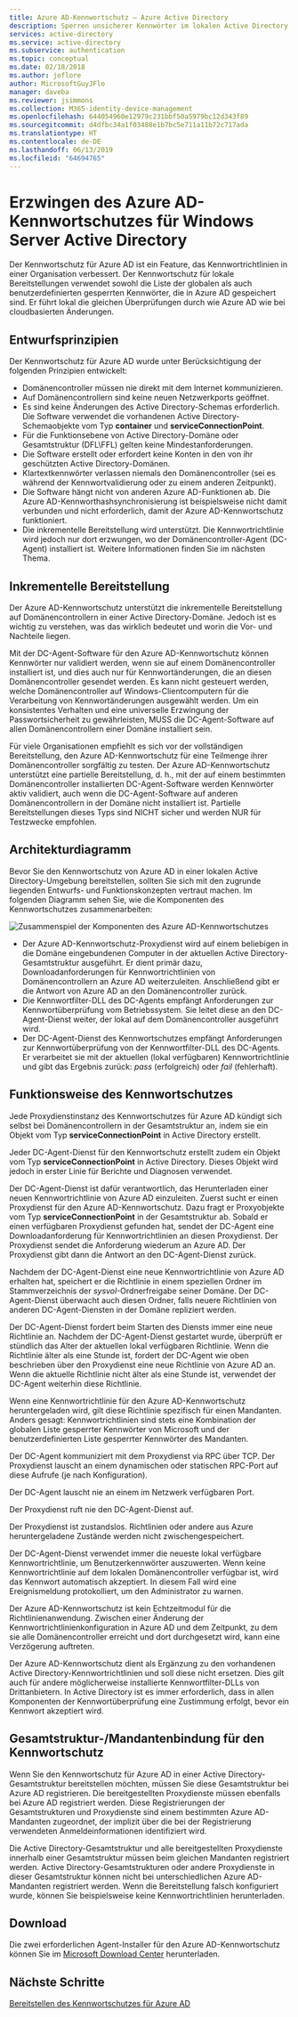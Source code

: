 ```yaml
---
title: Azure AD-Kennwortschutz – Azure Active Directory
description: Sperren unsicherer Kennwörter im lokalen Active Directory mit dem Kennwortschutz für Azure AD
services: active-directory
ms.service: active-directory
ms.subservice: authentication
ms.topic: conceptual
ms.date: 02/18/2018
ms.author: joflore
author: MicrosoftGuyJFlo
manager: daveba
ms.reviewer: jsimmons
ms.collection: M365-identity-device-management
ms.openlocfilehash: 644054960e12979c231bbf50a5979bc12d343f89
ms.sourcegitcommit: d4dfbc34a1f03488e1b7bc5e711a11b72c717ada
ms.translationtype: HT
ms.contentlocale: de-DE
ms.lasthandoff: 06/13/2019
ms.locfileid: "64694765"
---
```

# <a name="enforce-azure-ad-password-protection-for-windows-server-active-directory"></a>Erzwingen des Azure AD-Kennwortschutzes für Windows Server Active Directory

Der Kennwortschutz für Azure AD ist ein Feature, das Kennwortrichtlinien in einer Organisation verbessert. Der Kennwortschutz für lokale Bereitstellungen verwendet sowohl die Liste der globalen als auch benutzerdefinierten gesperrten Kennwörter, die in Azure AD gespeichert sind. Er führt lokal die gleichen Überprüfungen durch wie Azure AD wie bei cloudbasierten Änderungen.

## <a name="design-principles"></a>Entwurfsprinzipien

Der Kennwortschutz für Azure AD wurde unter Berücksichtigung der folgenden Prinzipien entwickelt:

* Domänencontroller müssen nie direkt mit dem Internet kommunizieren.
* Auf Domänencontrollern sind keine neuen Netzwerkports geöffnet.
* Es sind keine Änderungen des Active Directory-Schemas erforderlich. Die Software verwendet die vorhandenen Active Directory-Schemaobjekte vom Typ **container** und **serviceConnectionPoint**.
* Für die Funktionsebene von Active Directory-Domäne oder Gesamtstruktur (DFL\FFL) gelten keine Mindestanforderungen.
* Die Software erstellt oder erfordert keine Konten in den von ihr geschützten Active Directory-Domänen.
* Klartextkennwörter verlassen niemals den Domänencontroller (sei es während der Kennwortvalidierung oder zu einem anderen Zeitpunkt).
* Die Software hängt nicht von anderen Azure AD-Funktionen ab. Die Azure AD-Kennworthashsynchronisierung ist beispielsweise nicht damit verbunden und nicht erforderlich, damit der Azure AD-Kennwortschutz funktioniert.
* Die inkrementelle Bereitstellung wird unterstützt. Die Kennwortrichtlinie wird jedoch nur dort erzwungen, wo der Domänencontroller-Agent (DC-Agent) installiert ist. Weitere Informationen finden Sie im nächsten Thema.

## <a name="incremental-deployment"></a>Inkrementelle Bereitstellung

Der Azure AD-Kennwortschutz unterstützt die inkrementelle Bereitstellung auf Domänencontrollern in einer Active Directory-Domäne. Jedoch ist es wichtig zu verstehen, was das wirklich bedeutet und worin die Vor- und Nachteile liegen.

Mit der DC-Agent-Software für den Azure AD-Kennwortschutz können Kennwörter nur validiert werden, wenn sie auf einem Domänencontroller installiert ist, und dies auch nur für Kennwortänderungen, die an diesen Domänencontroller gesendet werden. Es kann nicht gesteuert werden, welche Domänencontroller auf Windows-Clientcomputern für die Verarbeitung von Kennwortänderungen ausgewählt werden. Um ein konsistentes Verhalten und eine universelle Erzwingung der Passwortsicherheit zu gewährleisten, MUSS die DC-Agent-Software auf allen Domänencontrollern einer Domäne installiert sein.

Für viele Organisationen empfiehlt es sich vor der vollständigen Bereitstellung, den Azure AD-Kennwortschutz für eine Teilmenge ihrer Domänencontroller sorgfältig zu testen. Der Azure AD-Kennwortschutz unterstützt eine partielle Bereitstellung, d. h., mit der auf einem bestimmten Domänencontroller installierten DC-Agent-Software werden Kennwörter aktiv validiert, auch wenn die DC-Agent-Software auf anderen Domänencontrollern in der Domäne nicht installiert ist. Partielle Bereitstellungen dieses Typs sind NICHT sicher und werden NUR für Testzwecke empfohlen.

## <a name="architectural-diagram"></a>Architekturdiagramm

Bevor Sie den Kennwortschutz von Azure AD in einer lokalen Active Directory-Umgebung bereitstellen, sollten Sie sich mit den zugrunde liegenden Entwurfs- und Funktionskonzepten vertraut machen. Im folgenden Diagramm sehen Sie, wie die Komponenten des Kennwortschutzes zusammenarbeiten:

![Zusammenspiel der Komponenten des Azure AD-Kennwortschutzes](./media/concept-password-ban-bad-on-premises/azure-ad-password-protection.png)

* Der Azure AD-Kennwortschutz-Proxydienst wird auf einem beliebigen in die Domäne eingebundenen Computer in der aktuellen Active Directory-Gesamtstruktur ausgeführt. Er dient primär dazu, Downloadanforderungen für Kennwortrichtlinien von Domänencontrollern an Azure AD weiterzuleiten. Anschließend gibt er die Antwort von Azure AD an den Domänencontroller zurück.
* Die Kennwortfilter-DLL des DC-Agents empfängt Anforderungen zur Kennwortüberprüfung vom Betriebssystem. Sie leitet diese an den DC-Agent-Dienst weiter, der lokal auf dem Domänencontroller ausgeführt wird.
* Der DC-Agent-Dienst des Kennwortschutzes empfängt Anforderungen zur Kennwortüberprüfung von der Kennwortfilter-DLL des DC-Agents. Er verarbeitet sie mit der aktuellen (lokal verfügbaren) Kennwortrichtlinie und gibt das Ergebnis zurück: *pass* (erfolgreich) oder *fail* (fehlerhaft).

## <a name="how-password-protection-works"></a>Funktionsweise des Kennwortschutzes

Jede Proxydienstinstanz des Kennwortschutzes für Azure AD kündigt sich selbst bei Domänencontrollern in der Gesamtstruktur an, indem sie ein Objekt vom Typ **serviceConnectionPoint** in Active Directory erstellt.

Jeder DC-Agent-Dienst für den Kennwortschutz erstellt zudem ein Objekt vom Typ **serviceConnectionPoint** in Active Directory. Dieses Objekt wird jedoch in erster Linie für Berichte und Diagnosen verwendet.

Der DC-Agent-Dienst ist dafür verantwortlich, das Herunterladen einer neuen Kennwortrichtlinie von Azure AD einzuleiten. Zuerst sucht er einen Proxydienst für den Azure AD-Kennwortschutz. Dazu fragt er Proxyobjekte vom Typ **serviceConnectionPoint** in der Gesamtstruktur ab. Sobald er einen verfügbaren Proxydienst gefunden hat, sendet der DC-Agent eine Downloadanforderung für Kennwortrichtlinien an diesen Proxydienst. Der Proxydienst sendet die Anforderung wiederum an Azure AD. Der Proxydienst gibt dann die Antwort an den DC-Agent-Dienst zurück.

Nachdem der DC-Agent-Dienst eine neue Kennwortrichtlinie von Azure AD erhalten hat, speichert er die Richtlinie in einem speziellen Ordner im Stammverzeichnis der *sysvol*-Ordnerfreigabe seiner Domäne. Der DC-Agent-Dienst überwacht auch diesen Ordner, falls neuere Richtlinien von anderen DC-Agent-Diensten in der Domäne repliziert werden.

Der DC-Agent-Dienst fordert beim Starten des Diensts immer eine neue Richtlinie an. Nachdem der DC-Agent-Dienst gestartet wurde, überprüft er stündlich das Alter der aktuellen lokal verfügbaren Richtlinie. Wenn die Richtlinie älter als eine Stunde ist, fordert der DC-Agent wie oben beschrieben über den Proxydienst eine neue Richtlinie von Azure AD an. Wenn die aktuelle Richtlinie nicht älter als eine Stunde ist, verwendet der DC-Agent weiterhin diese Richtlinie.

Wenn eine Kennwortrichtlinie für den Azure AD-Kennwortschutz heruntergeladen wird, gilt diese Richtlinie spezifisch für einen Mandanten. Anders gesagt: Kennwortrichtlinien sind stets eine Kombination der globalen Liste gesperrter Kennwörter von Microsoft und der benutzerdefinierten Liste gesperrter Kennwörter des Mandanten.

Der DC-Agent kommuniziert mit dem Proxydienst via RPC über TCP. Der Proxydienst lauscht an einem dynamischen oder statischen RPC-Port auf diese Aufrufe (je nach Konfiguration).

Der DC-Agent lauscht nie an einem im Netzwerk verfügbaren Port.

Der Proxydienst ruft nie den DC-Agent-Dienst auf.

Der Proxydienst ist zustandslos. Richtlinien oder andere aus Azure heruntergeladene Zustände werden nicht zwischengespeichert.

Der DC-Agent-Dienst verwendet immer die neueste lokal verfügbare Kennwortrichtlinie, um Benutzerkennwörter auszuwerten. Wenn keine Kennwortrichtlinie auf dem lokalen Domänencontroller verfügbar ist, wird das Kennwort automatisch akzeptiert. In diesem Fall wird eine Ereignismeldung protokolliert, um den Administrator zu warnen.

Der Azure AD-Kennwortschutz ist kein Echtzeitmodul für die Richtlinienanwendung. Zwischen einer Änderung der Kennwortrichtlinienkonfiguration in Azure AD und dem Zeitpunkt, zu dem sie alle Domänencontroller erreicht und dort durchgesetzt wird, kann eine Verzögerung auftreten.

Der Azure AD-Kennwortschutz dient als Ergänzung zu den vorhandenen Active Directory-Kennwortrichtlinien und soll diese nicht ersetzen. Dies gilt auch für andere möglicherweise installierte Kennwortfilter-DLLs von Drittanbietern. In Active Directory ist es immer erforderlich, dass in allen Komponenten der Kennwortüberprüfung eine Zustimmung erfolgt, bevor ein Kennwort akzeptiert wird.

## <a name="foresttenant-binding-for-password-protection"></a>Gesamtstruktur-/Mandantenbindung für den Kennwortschutz

Wenn Sie den Kennwortschutz für Azure AD in einer Active Directory-Gesamtstruktur bereitstellen möchten, müssen Sie diese Gesamtstruktur bei Azure AD registrieren. Die bereitgestellten Proxydienste müssen ebenfalls bei Azure AD registriert werden. Diese Registrierungen der Gesamtstrukturen und Proxydienste sind einem bestimmten Azure AD-Mandanten zugeordnet, der implizit über die bei der Registrierung verwendeten Anmeldeinformationen identifiziert wird.

Die Active Directory-Gesamtstruktur und alle bereitgestellten Proxydienste innerhalb einer Gesamtstruktur müssen beim gleichen Mandanten registriert werden. Active Directory-Gesamtstrukturen oder andere Proxydienste in dieser Gesamtstruktur können nicht bei unterschiedlichen Azure AD-Mandanten registriert werden. Wenn die Bereitstellung falsch konfiguriert wurde, können Sie beispielsweise keine Kennwortrichtlinien herunterladen.

## <a name="download"></a>Download

Die zwei erforderlichen Agent-Installer für den Azure AD-Kennwortschutz können Sie im [Microsoft Download Center](https://www.microsoft.com/download/details.aspx?id=57071) herunterladen.

## <a name="next-steps"></a>Nächste Schritte
[Bereitstellen des Kennwortschutzes für Azure AD](howto-password-ban-bad-on-premises-deploy.md)
